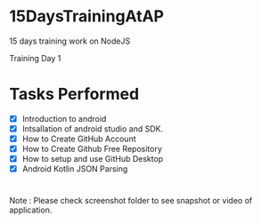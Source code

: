 # 15DaysTrainingAtAP
15 days training work on NodeJS


Training Day 1

# Tasks Performed
- [x] Introduction to android <br/>
- [x] Intsallation of android studio and SDK. <br/>
- [x] How to Create GitHub Account <br/>
- [x] How to Create Github Free Repository <br/>
- [x] How to setup and use GitHub Desktop <br/>
- [x] Android Kotlin JSON Parsing <br/>

#
Note : Please check screenshot folder to see snapshot or video of application.

